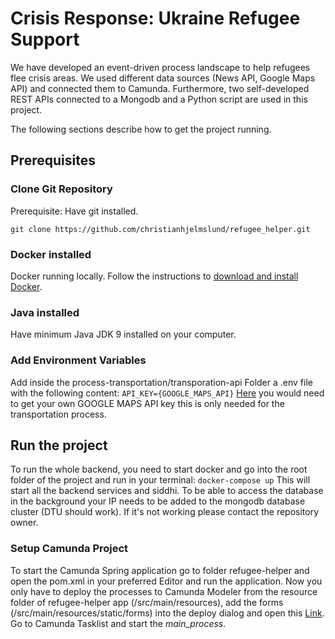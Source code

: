 # Crisis Response: Ukraine Refugee Support

We have developed an event-driven process landscape to help refugees flee crisis areas. We used different data sources (News API, Google Maps API) and connected them to Camunda. 
Furthermore, two self-developed REST APIs connected to a Mongodb and a Python script are used in this project.

The following sections describe how to get the project running.

## Prerequisites
### Clone Git Repository
Prerequisite: Have git installed.

`git clone https://github.com/christianhjelmslund/refugee_helper.git`

### Docker installed

Docker running locally. Follow the instructions to [download and install Docker](https://docs.docker.com/desktop/).

### Java installed

Have minimum Java JDK 9 installed on your computer.

### Add Environment Variables

Add inside the process-transportation/transporation-api Folder a .env file with the following content:
`API_KEY={GOOGLE_MAPS_API}`
[Here](https://developers.google.com/maps/documentation/javascript/get-api-key) you would need to get your own GOOGLE MAPS API key this is only needed for the transportation process.

## Run the project
To run the whole backend, you need to start docker and go into the root folder of the project and run in your terminal:
`docker-compose up`
This will start all the backend services and siddhi. To be able to access the database in the background your IP needs to be added to the mongodb database cluster (DTU should work).
If it's not working please contact the repository owner.

### Setup Camunda Project
To start the Camunda Spring application go to folder refugee-helper and open the pom.xml in your preferred Editor and run the application.
Now you only have to deploy the processes to Camunda Modeler from the resource folder of refugee-helper app (/src/main/resources), add the forms (/src/main/resources/static/forms) into the deploy dialog  and open this [Link](http://localhost:8080/).
Go to Camunda Tasklist and start the *main_process*.

